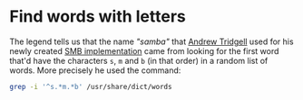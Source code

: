 # Find words with letters

The legend tells us that the name _"samba"_ that [Andrew Tridgell](https://en.wikipedia.org/wiki/Andrew_Tridgell) used for his newly created <a href="https://en.wikipedia.org/wiki/Samba_(software)">SMB implementation</a> came from looking for the first word that'd have the characters `s`, `m` and `b` (in that order) in a random list of words. More precisely he used the command:

```bash
grep -i '^s.*m.*b' /usr/share/dict/words
```
